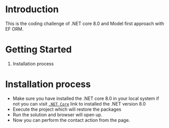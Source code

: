 # Introduction 
This is the coding challenge of .NET core 8.0 and Model first approach with EF ORM. 

# Getting Started
1.	Installation process

# Installation process

-  Make sure you have installed the .NET core 8.0 in your local system if not you can visit [`.NET Core`](https://dotnet.microsoft.com/en-us/download/dotnet/8.0) link to installed the .NET version 8.0
- Execute the project which will restore the packages
- Run the solution and browser will open up.
- Now you can perform the contact action from the page.


